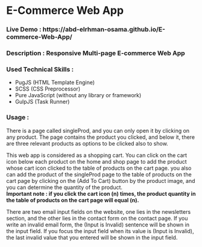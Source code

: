 <h1> E-Commerce Web App </h1>
<h3>Live Demo : https://abd-elrhman-osama.github.io/E-commerce-Web-App/<h3>
<h3>Description : Responsive Multi-page E-commerce Web App</h3>
<h3>Used Technical Skills :</h3>
<ul>
  <li> PugJS (HTML Template Engine) </li>
  <li> SCSS (CSS Preprocessor)
  <li> Pure JavaScript (without any library or framework)
  <li> GulpJS (Task Runner)
</ul>
<h3>Usage :</h3>
<div> 
  <p>
    There is a page called singleProd, and you can only open it by clicking on any product. The page contains the product you clicked, and below it, there are three relevant products as options to be clicked also to show.
  </p> 
  <p>
    This web app is considered as a shopping cart. You can click on the cart icon below each product on the home and shop page to add the product whose cart icon clicked to the table of products on the cart page. you also can add the product of the singleProd page to the table of products on the cart page by clicking on the (Add To Cart) button by the product image, and you can determine the quantity of the product.
    <br><b>Important note : if you click the cart icon (n) times, the product quantity in the table of products on the cart page will equal (n).</b>
  </p>
  <p>
    There are two email input fields on the website, one lies in the newsletters section, and the other lies in the contact form on the contact page. If you write an invalid email form, the (Input is Invalid) sentence will be shown in the input field. If you focus the input field when its value is (Input is Invalid), the last invalid value that you entered will be shown in the input field.
  </p>
</div>
